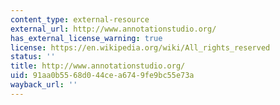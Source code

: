 ```yaml
---
content_type: external-resource
external_url: http://www.annotationstudio.org/
has_external_license_warning: true
license: https://en.wikipedia.org/wiki/All_rights_reserved
status: ''
title: http://www.annotationstudio.org/
uid: 91aa0b55-68d0-44ce-a674-9fe9bc55e73a
wayback_url: ''
---
```

